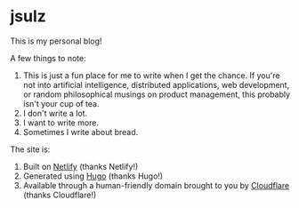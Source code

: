 # jsulz

This is my personal blog!

A few things to note: 
1. This is just a fun place for me to write when I get the chance. If you're not into artificial intelligence, distributed applications, web development, or random philosophical musings on product management, this probably isn't your cup of tea.
2. I don't write a lot.
3. I want to write more.
4. Sometimes I write about bread.

The site is: 
1. Built on [Netlify](https://www.netlify.com/) (thanks Netlify!)
2. Generated using [Hugo](https://gohugo.io/) (thanks Hugo!)
3. Available through a human-friendly domain brought to you by [Cloudflare](https://www.cloudflare.com/) (thanks Cloudflare!)
